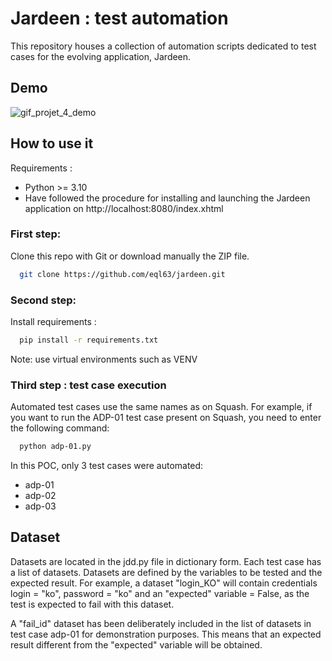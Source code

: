 
# Jardeen : test automation

This repository houses a collection of automation scripts dedicated to test cases for the evolving application, Jardeen. 

## Demo

![gif_projet_4_demo](https://github.com/eql63/jardeen/assets/150632054/851dee1e-fe87-44fa-8859-179b32d1f48e)



## How to use it

Requirements : 
- Python >= 3.10
- Have followed the procedure for installing and launching the Jardeen application on http://localhost:8080/index.xhtml

### First step:
Clone this repo with Git or download manually the ZIP file.

```bash
  git clone https://github.com/eql63/jardeen.git
```
### Second step: 
Install requirements :
```bash
  pip install -r requirements.txt
```
Note: use virtual environments such as VENV

### Third step : test case execution
Automated test cases use the same names as on Squash. For example, if you want to run the ADP-01 test case present on Squash, you need to enter the following command:
```bash
  python adp-01.py
```

In this POC, only 3 test cases were automated:
- adp-01
- adp-02
- adp-03

## Dataset

Datasets are located in the jdd.py file in dictionary form. Each test case has a list of datasets. Datasets are defined by the variables to be tested and the expected result. For example, a dataset "login_KO" will contain credentials login = "ko", password = "ko" and an "expected" variable = False, as the test is expected to fail with this dataset. 

A "fail_id" dataset has been deliberately included in the list of datasets in test case adp-01 for demonstration purposes. This means that an expected result different from the "expected" variable will be obtained.